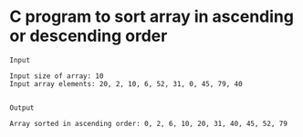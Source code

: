 # C program to sort array in ascending or descending order

```
Input

Input size of array: 10
Input array elements: 20, 2, 10, 6, 52, 31, 0, 45, 79, 40


Output

Array sorted in ascending order: 0, 2, 6, 10, 20, 31, 40, 45, 52, 79
```
